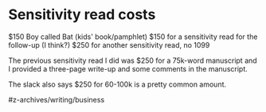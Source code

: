 # Sensitivity read costs
$150 Boy called Bat (kids' book/pamphlet) 
$150 for a sensitivity read for the follow-up (I think?) 
$250 for another sensitivity read, no 1099

The previous sensitivity read I did was $250 for a 75k-word manuscript and I provided a three-page write-up and some comments in the manuscript. 

The slack also says $250 for 60-100k is a pretty common amount. 

#z-archives/writing/business